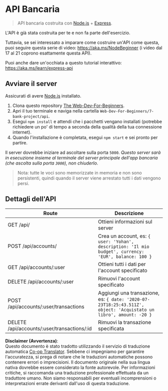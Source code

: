 <!--
CO_OP_TRANSLATOR_METADATA:
{
  "original_hash": "9884f8c8a61cf56214450f8b16a094ce",
  "translation_date": "2025-08-26T00:05:28+00:00",
  "source_file": "7-bank-project/api/README.md",
  "language_code": "it"
}
-->
# API Bancaria

> API bancaria costruita con [Node.js](https://nodejs.org) + [Express](https://expressjs.com/).

L'API è già stata costruita per te e non fa parte dell'esercizio.

Tuttavia, se sei interessato a imparare come costruire un'API come questa, puoi seguire questa serie di video: https://aka.ms/NodeBeginner (i video dal 17 al 21 coprono esattamente questa API).

Puoi anche dare un'occhiata a questo tutorial interattivo: https://aka.ms/learn/express-api

## Avviare il server

Assicurati di avere [Node.js](https://nodejs.org) installato.

1. Clona questo repository [The Web-Dev-For-Beginners](https://github.com/microsoft/Web-Dev-For-Beginners).
2. Apri il tuo terminale e naviga nella cartella `Web-Dev-For-Beginners/7-bank-project/api`.
3. Esegui `npm install` e attendi che i pacchetti vengano installati (potrebbe richiedere un po' di tempo a seconda della qualità della tua connessione internet).
4. Quando l'installazione è completata, esegui `npm start` e sei pronto per partire.

Il server dovrebbe iniziare ad ascoltare sulla porta `5000`.
*Questo server sarà in esecuzione insieme al terminale del server principale dell'app bancaria (che ascolta sulla porta `3000`), non chiuderlo.*

> Nota: tutte le voci sono memorizzate in memoria e non sono persistenti, quindi quando il server viene arrestato tutti i dati vengono persi.

## Dettagli dell'API

Route                                        | Descrizione
---------------------------------------------|------------------------------------
GET    /api/                                 | Ottieni informazioni sul server
POST   /api/accounts/                        | Crea un account, es: `{ user: 'Yohan', description: 'Il mio budget', currency: 'EUR', balance: 100 }`
GET    /api/accounts/:user                   | Ottieni tutti i dati per l'account specificato
DELETE /api/accounts/:user                   | Rimuovi l'account specificato
POST   /api/accounts/:user/transactions      | Aggiungi una transazione, es: `{ date: '2020-07-23T18:25:43.511Z', object: 'Acquistato un libro', amount: -20 }`
DELETE  /api/accounts/:user/transactions/:id | Rimuovi la transazione specificata

**Disclaimer (Avvertenza)**:  
Questo documento è stato tradotto utilizzando il servizio di traduzione automatica [Co-op Translator](https://github.com/Azure/co-op-translator). Sebbene ci impegniamo per garantire l'accuratezza, si prega di notare che le traduzioni automatiche possono contenere errori o imprecisioni. Il documento originale nella sua lingua nativa dovrebbe essere considerato la fonte autorevole. Per informazioni critiche, si raccomanda una traduzione professionale effettuata da un traduttore umano. Non siamo responsabili per eventuali incomprensioni o interpretazioni errate derivanti dall'uso di questa traduzione.